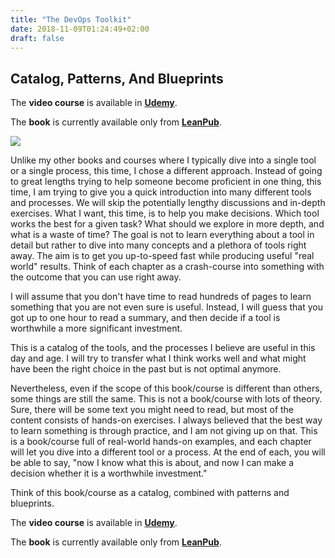 ```yaml
---
title: "The DevOps Toolkit"
date: 2018-11-09T01:24:49+02:00
draft: false
---
```


## Catalog, Patterns, And Blueprints

The **video course** is available in **[Udemy](https://www.udemy.com/course/devops-catalog/?referralCode=4F332F3B87309FE1C2EF)**.

The **book** is currently available only from **[LeanPub](https://leanpub.com/the-devops-toolkit-catalog)**.

![](/img/catalog-smaller.jpg#floatright)

Unlike my other books and courses where I typically dive into a single tool or a single process, this time, I chose a different approach. Instead of going to great lengths trying to help someone become proficient in one thing, this time, I am trying to give you a quick introduction into many different tools and processes. We will skip the potentially lengthy discussions and in-depth exercises. What I want, this time, is to help you make decisions. Which tool works the best for a given task? What should we explore in more depth, and what is a waste of time? The goal is not to learn everything about a tool in detail but rather to dive into many concepts and a plethora of tools right away. The aim is to get you up-to-speed fast while producing useful "real world" results. Think of each chapter as a crash-course into something with the outcome that you can use right away.

I will assume that you don't have time to read hundreds of pages to learn something that you are not even sure is useful. Instead, I will guess that you got up to one hour to read a summary, and then decide if a tool is worthwhile a more significant investment.

This is a catalog of the tools, and the processes I believe are useful in this day and age. I will try to transfer what I think works well and what might have been the right choice in the past but is not optimal anymore.

Nevertheless, even if the scope of this book/course is different than others, some things are still the same. This is not a book/course with lots of theory. Sure, there will be some text you might need to read, but most of the content consists of hands-on exercises. I always believed that the best way to learn something is through practice, and I am not giving up on that. This is a book/course full of real-world hands-on examples, and each chapter will let you dive into a different tool or a process. At the end of each, you will be able to say, "now I know what this is about, and now I can make a decision whether it is a worthwhile investment."

Think of this book/course as a catalog, combined with patterns and blueprints.

The **video course** is available in **[Udemy](https://www.udemy.com/course/devops-catalog/?referralCode=4F332F3B87309FE1C2EF)**.

The **book** is currently available only from **[LeanPub](https://leanpub.com/the-devops-toolkit-catalog)**.
